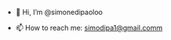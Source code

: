 - 👋 Hi, I’m @simonedipaoloo

- 📫 How to reach me: simodipa1@gmail.comm

<!---
simonedipaoloo/simonedipaoloo is a ✨ special ✨ repository because its `README.md` (this file) appears on your GitHub profile.
You can click the Preview link to take a look at your changes.
--->
